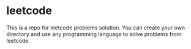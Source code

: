 # leetcode

This is a repo for leetcode problems solution. You can create your own directory and use any programming language to solve problems from leetcode.
